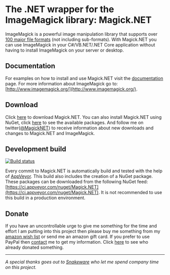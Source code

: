 # The .NET wrapper for the ImageMagick library: Magick.NET

ImageMagick is a powerful image manipulation library that supports over [100 major file formats](www.imagemagick.org/script/formats.php) (not including sub-formats). With Magick.NET you can use ImageMagick in your C#/VB.NET/.NET Core application without having to install ImageMagick on your server or desktop.

## Documentation

For examples on how to install and use Magick.NET visit the [documentation](https://magick.codeplex.com/documentation) page.
For more information about ImageMagick go to: [http://www.imagemagick.org/](http://www.imagemagick.org/).

## Download

Click [here](https://magick.codeplex.com/releases) to download Magick.NET. You can also install Magick.NET using NuGet, click [here](https://nuget.org/profiles/dlemstra/) to see the available packages. And follow me on twitter([@MagickNET](https://twitter.com/MagickNET)) to receive information about new downloads and changes to Magick.NET and ImageMagick.

## Development build

[![Build status](https://ci.appveyor.com/api/projects/status/5y970okju7ru901x?svg=true)](https://ci.appveyor.com/project/dlemstra/magick-net)

Every commit to Magick.NET is automatically build and tested with the help of [AppVeyor](http://www.appveyor.com). This build also includes the creation of a NuGet package. These packages can be downloaded from the following NuGet feed: [https://ci.appveyor.com/nuget/Magick.NET](https://ci.appveyor.com/nuget/Magick.NET). It is not recommended to use this build in a production environment.

## Donate

If you have an uncontrollable urge to give me something for the time and effort I am putting into this project then please buy me something from my [amazon wish list](http://www.amazon.co.uk/registry/wishlist/1C3TE3001VQZE) or send me an amazon gift card. If you prefer to use PayPal then [contact](https://www.codeplex.com/site/users/view/dlemstra) me to get my information. Click [here](https://magick.codeplex.com/wikipage?title=Donations) to see who already donated something.

----
_A special thanks goes out to [Snakeware](https://www.snakeware.nl) who let me spend company time on this project._


